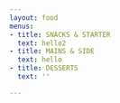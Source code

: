 ```yaml
---
layout: food
menus:
- title: SNACKS & STARTER
  text: hello2
- title: MAINS & SIDE
  text: hello
- title: DESSERTS
  text: ''

---
```

